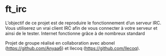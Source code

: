 # ft_irc

L’objectif de ce projet est de reproduire le fonctionnement d’un serveur IRC.
Vous utiliserez un vrai client IRC afin de vous connecter à votre serveur et ainsi de le
tester.
Internet fonctionne grâce à de nombreux standard

Projet de groupe réalisé en collaboration avec abonel (https://github.com/Anyaa6) et llecoq (https://github.com/llecoq).
